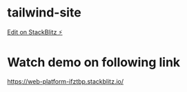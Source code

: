 # tailwind-site

[Edit on StackBlitz ⚡️](https://stackblitz.com/edit/web-platform-ifztbp)

# Watch demo on following link
https://web-platform-ifztbp.stackblitz.io/
